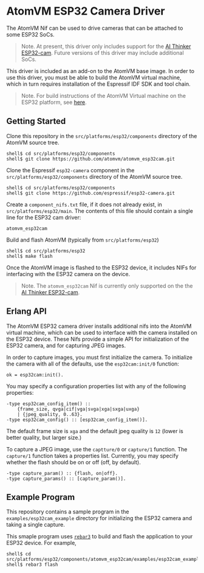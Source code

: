 # AtomVM ESP32 Camera Driver

The AtomVM Nif can be used to drive cameras that can be attached to some ESP32 SoCs.

> Note.  At present, this driver only includes support for the [AI Thinker ESP32-cam](https://randomnerdtutorials.com/esp32-cam-ai-thinker-pinout/).  Future versions of this driver may include additional SoCs.

This driver is included as an add-on to the AtomVM base image.  In order to use this driver, you must be able to build the AtomVM virtual machine, which in turn requires installation of the Espressif IDF SDK and tool chain.

> Note.  For build instructions of the AtomVM Virtual machine on the ESP32 platform, see [here](https://github.com/bettio/AtomVM/blob/master/doc/atomvm-esp32.md#adding-custom-nifs-and-third-party-components).

## Getting Started

Clone this repository in the `src/platforms/esp32/components` directory of the AtomVM source tree.

    shell$ cd src/platforms/esp32/components
    shell$ git clone https://github.com/atomvm/atomvm_esp32cam.git

Clone the Espressif `esp32-camera` component in the `src/platforms/esp32/components` directory of the AtomVM source tree.

    shell$ cd src/platforms/esp32/components
    shell$ git clone https://github.com/espressif/esp32-camera.git

Create a `component_nifs.txt` file, if it does not already exist, in `src/platforms/esp32/main`.  The contents of this file should contain a single line for the ESP32 cam driver:

    atomvm_esp32cam

Build and flash AtomVM (typically from `src/platforms/esp32`)

    shell$ cd src/platforms/esp32
    shell$ make flash

Once the AtomVM image is flashed to the ESP32 device, it includes NIFs for interfacing with the ESP32 camera on the device.

> Note.  The `atomvm_esp32cam` Nif is currently only supported on the the [AI Thinker ESP32-cam](https://randomnerdtutorials.com/esp32-cam-ai-thinker-pinout/).

## Erlang API

The AtomVM ESP32 camera driver installs additional nifs into the AtomVM virtual machine, which can be used to interface with the camera installed on the ESP32 device.  These Nifs provide a simple API for initialization of the ESP32 camera, and for capturing JPEG images.

In order to capture images, you must first initialize the camera.  To initialize the camera with all of the defaults, use the `esp32cam:init/0` function:

    ok = esp32cam:init().

You may specify a configuration properties list with any of the following properties:

    -type esp32cam_config_item() ::
        {frame_size, qvga|cif|vga|svga|xga|sxga|uxga}
        | {jpeg_quality, 0..63}.
    -type esp32cam_config() :: [esp32cam_config_item()].

The default frame size is `xga` and the default jpeg quality is `12`  (lower is better quality, but larger size.)

To capture a JPEG image, use the `captture/0` or `capture/1` function.  The `capture/1` function takes a properties list.  Currently, you may specify whether the flash should be on or off (off, by default).

    -type capture_param() :: {flash, on|off}.
    -type capture_params() :: [capture_param()].

## Example Program

This repository contains a sample program in the `examples/esp32cam_example` directory for initializing the ESP32 camera and taking a single capture.

This smaple program uses [`rebar3`](https://www.rebar3.org) to build and flash the application to your ESP32 device.  For example,

    shell$ cd src/platforms/esp32/components/atomvm_esp32cam/examples/esp32cam_example
    shell$ rebar3 flash
